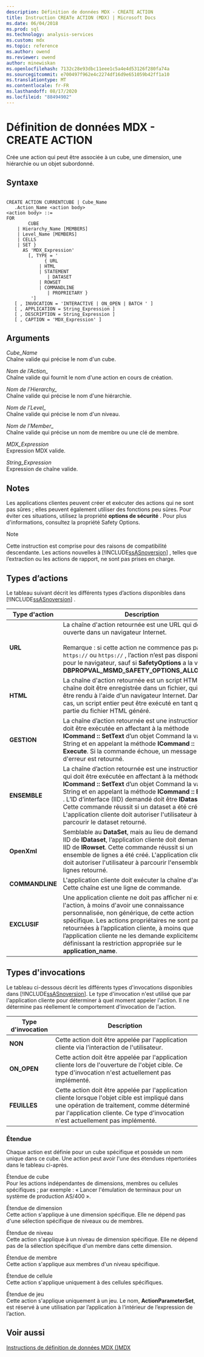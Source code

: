 ```yaml
---
description: Définition de données MDX - CREATE ACTION
title: Instruction CREATe ACTION (MDX) | Microsoft Docs
ms.date: 06/04/2018
ms.prod: sql
ms.technology: analysis-services
ms.custom: mdx
ms.topic: reference
ms.author: owend
ms.reviewer: owend
author: minewiskan
ms.openlocfilehash: 7132c28e93dbc11eee1c5a4e4d53126f280fa74a
ms.sourcegitcommit: e700497f962e4c2274df16d9e651059b42ff1a10
ms.translationtype: MT
ms.contentlocale: fr-FR
ms.lasthandoff: 08/17/2020
ms.locfileid: "88494902"
---
```

# <a name="mdx-data-definition---create-action"></a>Définition de données MDX - CREATE ACTION


  Crée une action qui peut être associée à un cube, une dimension, une hiérarchie ou un objet subordonné.  
  
## <a name="syntax"></a>Syntaxe  
  
```  
  
CREATE ACTION CURRENTCUBE | Cube_Name  
   .Action_Name <action body>  
<action body> ::=   
FOR   
        CUBE   
    | Hierarchy_Name [MEMBERS]   
    | Level_Name [MEMBERS]   
    | CELLS   
    | SET }   
      AS 'MDX_Expression'   
        [, TYPE = '  
              { URL   
            | HTML   
            | STATEMENT   
               | DATASET   
            | ROWSET   
            | COMMANDLINE   
               | PROPRIETARY }   
         ']  
   [ , INVOCATION = 'INTERACTIVE | ON_OPEN | BATCH ' ]  
   [ , APPLICATION = String_Expression ]  
   [ , DESCRIPTION = String_Expression ]  
   [ , CAPTION = 'MDX_Expression' ]  
```  
  
## <a name="arguments"></a>Arguments  
 *Cube_Name*  
 Chaîne valide qui précise le nom d'un cube.  
  
 *Nom de l’Action_*  
 Chaîne valide qui fournit le nom d'une action en cours de création.  
  
 *Nom de l’Hierarchy_*  
 Chaîne valide qui précise le nom d'une hiérarchie.  
  
 *Nom de l’Level_*  
 Chaîne valide qui précise le nom d'un niveau.  
  
 *Nom de l’Member_*  
 Chaîne valide qui précise un nom de membre ou une clé de membre.  
  
 *MDX_Expression*  
 Expression MDX valide.  
  
 *String_Expression*  
 Expression de chaîne valide.  
  
## <a name="remarks"></a>Notes  
 Les applications clientes peuvent créer et exécuter des actions qui ne sont pas sûres ; elles peuvent également utiliser des fonctions peu sûres. Pour éviter ces situations, utilisez la propriété **options de sécurité** . Pour plus d'informations, consultez la propriété Safety Options.  
  
> [!NOTE]  
>  Cette instruction est comprise pour des raisons de compatibilité descendante. Les actions nouvelles à [!INCLUDE[ssASnoversion](../includes/ssasnoversion-md.md)] , telles que l’extraction ou les actions de rapport, ne sont pas prises en charge.  
  
## <a name="action-types"></a>Types d’actions  
 Le tableau suivant décrit les différents types d’actions disponibles dans [!INCLUDE[ssASnoversion](../includes/ssasnoversion-md.md)] .  
  
|Type d'action|Description|  
|-----------------|-----------------|  
|**URL**|La chaîne d'action retournée est une URL qui doit être ouverte dans un navigateur Internet.<br /><br /> Remarque : si cette action ne commence pas par `https://` ou `https://` , l’action n’est pas disponible pour le navigateur, sauf si **SafetyOptions** a la valeur **DBPROPVAL_MSMD_SAFETY_OPTIONS_ALLOW_ALL**.|  
|**HTML**|La chaîne d'action retournée est un script HTML. Cette chaîne doit être enregistrée dans un fichier, qui devra être rendu à l'aide d'un navigateur Internet. Dans ce cas, un script entier peut être exécuté en tant que partie du fichier HTML généré.|  
|**GESTION**|La chaîne d’action retournée est une instruction qui doit être exécutée en affectant à la méthode **ICommand :: SetText** d’un objet Command la valeur String et en appelant la méthode **ICommand :: Execute**. Si la commande échoue, un message d'erreur est retourné.|  
|**ENSEMBLE**|La chaîne d’action retournée est une instruction MDX qui doit être exécutée en affectant à la méthode **ICommand :: SetText** d’un objet Command la valeur String et en appelant la méthode **ICommand :: Execute** . L’ID d’interface (IID) demandé doit être **IDataset**. Cette commande réussit si un dataset a été créé. L'application cliente doit autoriser l'utilisateur à parcourir le dataset retourné.|  
|**OpenXml**|Semblable au **DataSet**, mais au lieu de demander un IID de **IDataset**, l’application cliente doit demander un IID de **IRowset**. Cette commande réussit si un ensemble de lignes a été créé. L'application cliente doit autoriser l'utilisateur à parcourir l'ensemble de lignes retourné.|  
|**COMMANDLINE**|L'application cliente doit exécuter la chaîne d'action. Cette chaîne est une ligne de commande.|  
|**EXCLUSIF**|Une application cliente ne doit pas afficher ni exécuter l'action, à moins d'avoir une connaissance personnalisée, non générique, de cette action spécifique. Les actions propriétaires ne sont pas retournées à l’application cliente, à moins que l’application cliente ne les demande explicitement en définissant la restriction appropriée sur le **application_name**.|  
  
## <a name="invocation-types"></a>Types d'invocations  
 Le tableau ci-dessous décrit les différents types d'invocations disponibles dans [!INCLUDE[ssASnoversion](../includes/ssasnoversion-md.md)]. Le type d'invocation n'est utilisé que par l'application cliente pour déterminer à quel moment appeler l'action. Il ne détermine pas réellement le comportement d'invocation de l'action.  
  
|Type d'invocation|Description|  
|---------------------|-----------------|  
|**NON**|Cette action doit être appelée par l'application cliente via l'interaction de l'utilisateur.|  
|**ON_OPEN**|Cette action doit être appelée par l'application cliente lors de l'ouverture de l'objet cible. Ce type d'invocation n'est actuellement pas implémenté.|  
|**FEUILLES**|Cette action doit être appelée par l'application cliente lorsque l'objet cible est impliqué dans une opération de traitement, comme déterminé par l'application cliente. Ce type d'invocation n'est actuellement pas implémenté.|  
  
### <a name="scope"></a>Étendue  
 Chaque action est définie pour un cube spécifique et possède un nom unique dans ce cube. Une action peut avoir l'une des étendues répertoriées dans le tableau ci-après.  
  
 Étendue de cube   
 Pour les actions indépendantes de dimensions, membres ou cellules spécifiques ; par exemple : « Lancer l'émulation de terminaux pour un système de production AS/400 ».  
  
 Étendue de dimension   
 Cette action s'applique à une dimension spécifique. Elle ne dépend pas d'une sélection spécifique de niveaux ou de membres.  
  
 Étendue de niveau   
 Cette action s'applique à un niveau de dimension spécifique. Elle ne dépend pas de la sélection spécifique d'un membre dans cette dimension.  
  
 Étendue de membre  
 Cette action s'applique aux membres d'un niveau spécifique.  
  
 Étendue de cellule   
 Cette action s'applique uniquement à des cellules spécifiques.  
  
 Étendue de jeu  
 Cette action s'applique uniquement à un jeu. Le nom, **ActionParameterSet**, est réservé à une utilisation par l’application à l’intérieur de l’expression de l’action.  
  
## <a name="see-also"></a>Voir aussi  
 [Instructions de définition de données MDX &#40;&#41;MDX ](../mdx/mdx-data-definition-statements-mdx.md)  
  
  

